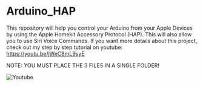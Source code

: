 # Arduino_HAP
This repository will help you control your Arduino from your Apple Devices by using the Apple Homekit Accessory Protocol (HAP). This will also allow you to use Siri Voice Commands.
If you want more details about this project, check out my step by step tutorial on youtube: https://youtu.be/jWeC8mL9syE

NOTE: YOU MUST PLACE THE 3 FILES IN A SINGLE FOLDER!

![Youtube](https://user-images.githubusercontent.com/80882855/118115301-710b7a80-b3f1-11eb-95ee-f3b96cbb18ae.png)
